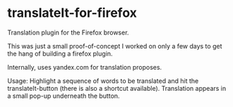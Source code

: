 # translateIt-for-firefox
Translation plugin for the Firefox browser.

This was just a small proof-of-concept I worked on only a few days to get the hang of building a firefox plugin.

Internally, uses yandex.com for translation proposes.

Usage: Highlight a sequence of words to be translated and hit the translateIt-button (there is also a shortcut available). Translation appears in a small pop-up underneath the button.
